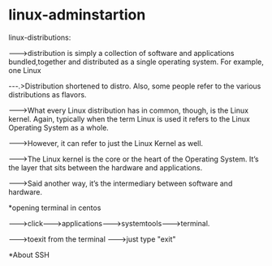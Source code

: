 # linux-adminstartion




linux-distributions:

--->distribution is simply a collection of software and applications bundled,together and distributed as a single operating system. For example, one Linux


---.>Distribution shortened to distro. Also, some people refer to the various
distributions as flavors. 

--->What every Linux distribution has in common,
	though, is the Linux kernel. Again, typically when the term Linux is used it refers to the
	Linux Operating System as a whole.

--->However, it can refer to just the Linux Kernel as well. 

--->The Linux kernel is the
	core or the heart of the Operating System. It’s the layer that sits between
	the hardware and applications. 

--->Said another way, it’s the intermediary
	between software and hardware.


*opening terminal in centos

--->click--->applications--->systemtools--->terminal.


--->toexit from the terminal --->just type "exit"





*About SSH






